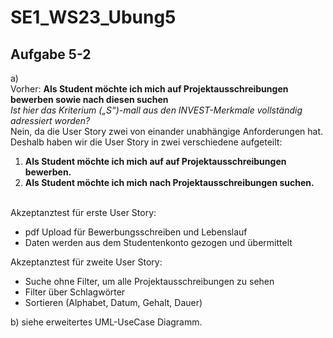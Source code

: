 # SE1_WS23_Ubung5

## Aufgabe 5-2

a)
<br>
Vorher:
**Als Student möchte ich mich auf Projektausschreibungen bewerben sowie nach diesen
suchen**
<br>
*Ist hier das Kriterium („S“)-mall aus den INVEST-Merkmale vollständig adressiert worden?* 
<br>
Nein, da die User Story zwei von einander unabhängige Anforderungen hat. 
Deshalb haben wir die User Story in zwei verschiedene aufgeteilt: 
<br>
1. **Als Student möchte ich mich auf auf Projektausschreibungen bewerben.**
2. **Als Student möchte ich mich nach Projektausschreibungen suchen.**
<br>
Akzeptanztest für erste User Story:
<br>
<ul><li> pdf Upload für Bewerbungsschreiben und Lebenslauf </li>
<li> Daten werden aus dem Studentenkonto gezogen und übermittelt </li> </ul>
Akzeptanztest für zweite User Story:
<br>
<ul><li>Suche ohne Filter, um alle Projektausschreibungen zu sehen</li>
<li>Filter über Schlagwörter</li>
<li>Sortieren (Alphabet, Datum, Gehalt, Dauer)</li> </ul>

b)
siehe erweitertes UML-UseCase Diagramm.
